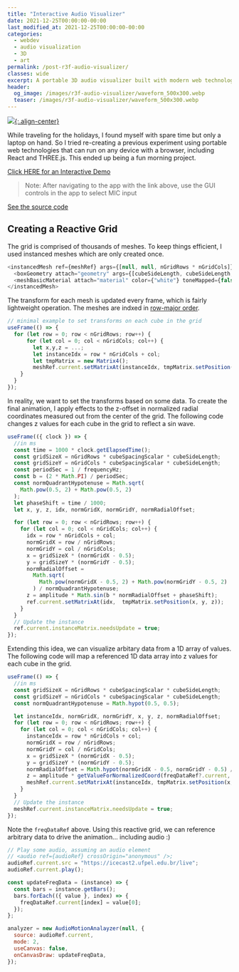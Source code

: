 ```yaml
---
title: "Interactive Audio Visualizer"
date: 2021-12-25T00:00:00-00:00
last_modified_at: 2021-12-25T00:00:00-00:00
categories:
  - webdev
  - audio visualization
  - 3D
  - art
permalink: /post-r3f-audio-visualizer/
classes: wide
excerpt: A portable 3D audio visualizer built with modern web technologies including React & THREE.js 
header:
  og_image: /images/r3f-audio-visualizer/waveform_500x300.webp
  teaser: /images/r3f-audio-visualizer/waveform_500x300.webp
---
```


[![](https://github.com/dcyoung/r3f-audio-visualizer/raw/dev/docs/waveform.gif){:.align-center}](https://dcyoung.github.io/r3f-audio-visualizer/)

While traveling for the holidays, I found myself with spare time but only a laptop on hand. So I tried re-creating a previous experiment using portable web technologies that can run on any device with a browser, including React and THREE.js. This ended up being a fun morning project.

[Click HERE for an Interactive Demo](https://dcyoung.github.io/r3f-audio-visualizer/)

> Note: After navigating to the app with the link above, use the GUI controls in the app to select MIC input

[See the source code](https://github.com/dcyoung/r3f-audio-visualizer)

## Creating a Reactive Grid

The grid is comprised of thousands of meshes. To keep things efficient, I used instanced meshes which are only created once.

```js
<instancedMesh ref={meshRef} args={[null, null, nGridRows * nGridCols]}>
  <boxGeometry attach="geometry" args={[cubeSideLength, cubeSideLength, cubeSideLength, 1]} />
  <meshBasicMaterial attach="material" color={"white"} toneMapped={false} />
</instancedMesh>
```

The transform for each mesh is updated every frame, which is fairly lightweight operation. The meshes are indxed in [row-major order](https://en.wikipedia.org/wiki/Row-_and_column-major_order).

```js
// minimal example to set transforms on each cube in the grid
useFrame(() => {
  for (let row = 0; row < nGridRows; row++) {
      for (let col = 0; col < nGridCols; col++) {
        let x,y,z = ...;
        let instanceIdx = row * nGridCols + col;
        let tmpMatrix = new Matrix4();
        meshRef.current.setMatrixAt(instanceIdx, tmpMatrix.setPosition(x, y, z));
    }
  }
});
```

In reality, we want to set the transforms based on some data. To create the final animation, I apply effects to the z-offset in normalized radial coordinates measured out from the center of the grid. The following code changes z values for each cube in the grid to reflect a sin wave.

```js
useFrame(({ clock }) => {
  //in ms
  const time = 1000 * clock.getElapsedTime();
  const gridSizeX = nGridRows * cubeSpacingScalar * cubeSideLength;
  const gridSizeY = nGridCols * cubeSpacingScalar * cubeSideLength;
  const periodSec = 1 / frequencyHz;
  const b = (2 * Math.PI) / periodSec;
  const normQuadrantHypotenuse = Math.sqrt(
    Math.pow(0.5, 2) + Math.pow(0.5, 2)
  );
  let phaseShift = time / 1000;
  let x, y, z, idx, normGridX, normGridY, normRadialOffset;

  for (let row = 0; row < nGridRows; row++) {
    for (let col = 0; col < nGridCols; col++) {
      idx = row * nGridCols + col;
      normGridX = row / nGridRows;
      normGridY = col / nGridCols;
      x = gridSizeX * (normGridX - 0.5);
      y = gridSizeY * (normGridY - 0.5);
      normRadialOffset =
        Math.sqrt(
          Math.pow(normGridX - 0.5, 2) + Math.pow(normGridY - 0.5, 2)
        ) / normQuadrantHypotenuse;
      z = amplitude * Math.sin(b * normRadialOffset + phaseShift);
      ref.current.setMatrixAt(idx,  tmpMatrix.setPosition(x, y, z));
    }
  }
  // Update the instance
  ref.current.instanceMatrix.needsUpdate = true;
});
```

Extending this idea, we can visualize arbitary data from a 1D array of values. The following code will map a referenced 1D data array into z values for each cube in the grid.

```js
useFrame(() => {
  //in ms
  const gridSizeX = nGridRows * cubeSpacingScalar * cubeSideLength;
  const gridSizeY = nGridCols * cubeSpacingScalar * cubeSideLength;
  const normQuadrantHypotenuse = Math.hypot(0.5, 0.5);

  let instanceIdx, normGridX, normGridY, x, y, z, normRadialOffset;
  for (let row = 0; row < nGridRows; row++) {
    for (let col = 0; col < nGridCols; col++) {
      instanceIdx = row * nGridCols + col;
      normGridX = row / nGridRows;
      normGridY = col / nGridCols;
      x = gridSizeX * (normGridX - 0.5);
      y = gridSizeY * (normGridY - 0.5);
      normRadialOffset = Math.hypot(normGridX - 0.5, normGridY - 0.5) / normQuadrantHypotenuse;
      z = amplitude * getValueForNormalizedCoord(freqDataRef?.current, normRadialOffset);
      meshRef.current.setMatrixAt(instanceIdx, tmpMatrix.setPosition(x, y, z));
    }
  }
  // Update the instance
  meshRef.current.instanceMatrix.needsUpdate = true;
});
```

Note the `freqDataRef` above. Using this reactive grid, we can reference arbitrary data to drive the animation... including audio :)

```js
// Play some audio, assuming an audio element
// <audio ref={audioRef} crossOrigin="anonymous" />;
audioRef.current.src = "https://icecast2.ufpel.edu.br/live";
audioRef.current.play();

const updateFreqData = (instance) => {
  const bars = instance.getBars();
  bars.forEach(({ value }, index) => {
    freqDataRef.current[index] = value[0];
  });
};

analyzer = new AudioMotionAnalayzer(null, {
  source: audioRef.current,
  mode: 2,
  useCanvas: false,
  onCanvasDraw: updateFreqData,
});
```
